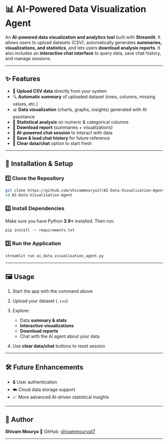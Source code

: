 # 📊 AI-Powered Data Visualization Agent

An **AI-powered data visualization and analytics tool** built with **Streamlit**.
It allows users to upload datasets (CSV), automatically generates **summaries, visualizations, and statistics**, and lets users **download analysis reports**.
It also includes an **interactive chat interface** to query data, save chat history, and manage sessions.

---

## ✨ Features

* 📂 **Upload CSV data** directly from your system
* 🔍 **Automatic summary** of uploaded dataset (rows, columns, missing values, etc.)
* 📊 **Data visualization** (charts, graphs, insights) generated with AI assistance
* 📑 **Statistical analysis** on numeric & categorical columns
* 💾 **Download report** (summaries + visualizations)
* 💬 **AI-powered chat session** to interact with data
* 📝 **Save & load chat history** for future reference
* 🧹 **Clear data/chat** option to start fresh

---

## 🚀 Installation & Setup

### 1️⃣ Clone the Repository

```bash
git clone https://github.com/shivammourya17/AI-Data-Visualisation-Agent.git
cd AI-Data-Visualisation-Agent
```

### 2️⃣ Install Dependencies

Make sure you have Python **3.9+** installed. Then run:

```bash
pip install -r requirements.txt
```

### 3️⃣ Run the Application

```bash
streamlit run ai_data_visualisation_agent.py
```

---

## 🖼️ Usage

1. Start the app with the command above
2. Upload your dataset (`.csv`)
3. Explore:

   * Data **summary & stats**
   * **Interactive visualizations**
   * **Download reports**
   * Chat with the AI agent about your data
4. Use **clear data/chat** buttons to reset session

---

## 🛠️ Future Enhancements

* 🔒 User authentication
* ☁️ Cloud data storage support
* 📈 More advanced AI-driven statistical insights

---

## 📧 Author

**Shivam Mourya**
🔗 GitHub: [shivammourya17](https://github.com/shivammourya17)

---
